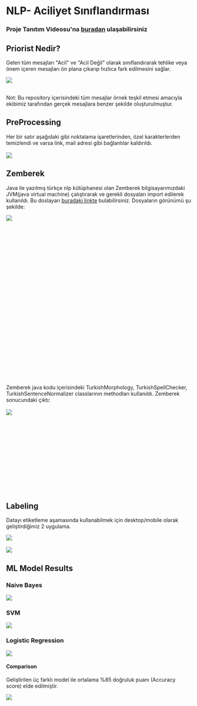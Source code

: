 # NLP- Aciliyet Sınıflandırması

### Proje Tanıtım Videosu'na [buradan](https://drive.google.com/file/d/1QTmIMObfebqSB4Mcjw6EhrYn3f6dggVu/view?usp=sharing) ulaşabilirsiniz

## Priorist Nedir?
Gelen tüm mesajları "Acil" ve "Acil Değil" olarak sınıflandırarak tehlike veya önem içeren mesajları ön plana çıkarıp hızlıca fark edilmesini sağlar.

<img src="github/priorist_gif.gif"><br><br>

Not: Bu repository içerisindeki tüm mesajlar örnek teşkil etmesi amacıyla ekibimiz tarafından gerçek mesajlara benzer şekilde oluşturulmuştur.

## PreProcessing
Her bir satır aşağıdaki gibi noktalama işaretlerinden, özel karakterlerden temizlendi ve varsa link, mail adresi gibi bağlantılar kaldırıldı.<br><br>
<img src="github/pre.jpg">

## Zemberek
Java ile yazılmış türkçe nlp kütüphanesi olan Zemberek bilgisayarımızdaki JVM(java virtual machine) çalıştırarak ve gerekli dosyaları import edilerek kullanıldı. Bu doslayarı [buradaki linkte](https://drive.google.com/drive/folders/1nvc9FQyHQjGDNj85UgWeGSFhL1b8W4dd?usp=sharing) bulabilirsiniz.
Dosyaların görünümü şu şekilde:

<img src="github/files.jpg" align="left">
<br><br><br><br><br><br><br><br><br><br><br><br><br><br><br><br><br><br><br><br><br><br><br><br><br><br><br>
Zemberek java kodu içerisindeki TurkishMorphology, TurkishSpellChecker, TurkishSentenceNormalizer classlarının methodları kullanıldı.
Zemberek sonucundaki çıktı: <br><br>
<img src="github/zemberek.jpg" align="left"><br><br><br><br><br><br>
<br><br><br><br><br><br><br>

## Labeling
Datayı etiketleme aşamasında kullanabilmek için desktop/mobile olarak geliştirdiğimiz 2 uygulama.

<img src="github/desktop.gif"><br><br>
<img src="github/mobile.gif" align="center">

## ML Model Results
### Naive Bayes

<img src="github/NaiveBayes.jpg" align="center">

### SVM

<img src="github/SVM.jpg" align="center">

### Logistic Regression 

<img src="github/LR.jpg" align="center">

#### Comparison 

Geliştirilen üç farklı model ile ortalama %85 doğruluk puanı (Accuracy score) elde edilmiştir.

<img src="github/Plot.jpg" align="center">



